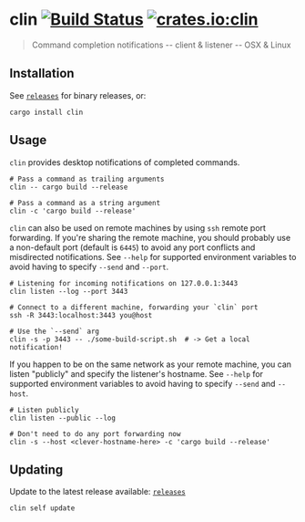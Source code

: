 # clin [![Build Status](https://travis-ci.org/jaemk/clin.svg?branch=master)](https://travis-ci.org/jaemk/clin) [![crates.io:clin](https://img.shields.io/crates/v/clin.svg?label=clin)](https://crates.io/crates/clin)

> Command completion notifications -- client & listener -- OSX & Linux

## Installation

See [`releases`](https://github.com/jaemk/clin/releases) for binary releases, or:

```
cargo install clin
```

## Usage

`clin` provides desktop notifications of completed commands.

```
# Pass a command as trailing arguments
clin -- cargo build --release

# Pass a command as a string argument
clin -c 'cargo build --release'
```

`clin` can also be used on remote machines by using `ssh` remote port forwarding.
If you're sharing the remote machine, you should probably use a non-default port (default is `6445`)
to avoid any port conflicts and misdirected notifications. See `--help` for supported environment
variables to avoid having to specify `--send` and `--port`.

```
# Listening for incoming notifications on 127.0.0.1:3443
clin listen --log --port 3443

# Connect to a different machine, forwarding your `clin` port
ssh -R 3443:localhost:3443 you@host

# Use the `--send` arg
clin -s -p 3443 -- ./some-build-script.sh  # -> Get a local notification!
```

If you happen to be on the same network as your remote machine, you can listen "publicly" and specify the listener's hostname.
See `--help` for supported environment variables to avoid having to specify `--send` and `--host`.

```
# Listen publicly
clin listen --public --log

# Don't need to do any port forwarding now
clin -s --host <clever-hostname-here> -c 'cargo build --release'
```

## Updating

Update to the latest release available: [`releases`](https://github.com/jaemk/clin/releases)

```
clin self update
```

